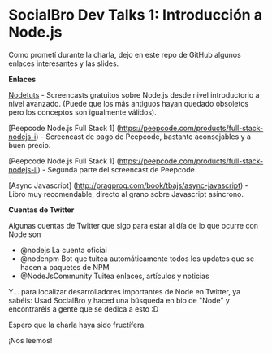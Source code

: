 SocialBro Dev Talks 1: Introducción a Node.js
===========================================

Como prometí durante la charla, dejo en este repo de GitHub algunos enlaces interesantes y las slides.

**Enlaces**

[Nodetuts](http://nodetuts.com/) - Screencasts gratuitos sobre Node.js desde nivel introductorio a nivel avanzado.
(Puede que los más antiguos hayan quedado obsoletos pero los conceptos son igualmente válidos).

[Peepcode Node.js Full Stack 1] (https://peepcode.com/products/full-stack-nodejs-i) - Screencast de pago de Peepcode, bastante aconsejables y a buen precio.

[Peepcode Node.js Full Stack 1] (https://peepcode.com/products/full-stack-nodejs-ii) - Segunda parte del screencast de Peepcode.

[Async Javascript] (http://pragprog.com/book/tbajs/async-javascript) - Libro muy recomendable, directo al grano sobre Javascript asíncrono.

**Cuentas de Twitter**

Algunas cuentas de Twitter que sigo para estar al día de lo que ocurre con Node son

- @nodejs La cuenta oficial
- @nodenpm Bot que tuitea automáticamente todos los updates que se hacen a paquetes de NPM
- @NodeJsCommunity Tuitea enlaces, artículos y noticias

Y... para localizar desarrolladores importantes de Node en Twitter, ya sabéis: Usad SocialBro y haced una búsqueda
en bio de "Node" y encontraréis a gente que se dedica a esto :D

Espero que la charla haya sido fructífera.

¡Nos leemos!
